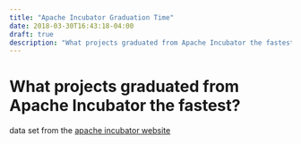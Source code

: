 ```yaml
---
title: "Apache Incubator Graduation Time"
date: 2018-03-30T16:43:18-04:00
draft: true
description: "What projects graduated from Apache Incubator the fastest?"
---
```


# What projects graduated from Apache Incubator the fastest? 

data set from the [apache incubator website](http://incubator.apache.org/projects/#graduated)

